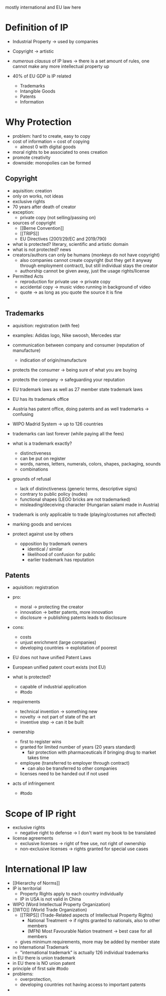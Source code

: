 mostly international and EU law here

# Definition of IP
- Industrial Property -> used by companies
- Copyright -> artistic

- *numerous clausus* of IP laws -> there is a set amount of rules, one cannot make any more intellectual property up
- 40% of EU GDP is IP related
	- Trademarks
	- Intangible Goods
	- Patents
	- Information
# Why Protection
- problem: hard to create, easy to copy
- cost of information = cost of copying
	- almost 0 with digital goods
- moral rights to be associated to ones creation
- promote creativity
- downside: monopolies can be formed
## Copyright
- aquisition: creation
- only on works, not ideas
- exclusive rights
- 70 years after death of creator
- exception:
	- private copy (not selling/passing on)
- sources of copyright
	- [[Berne Convention]]
	- [[TRIPS]]
	- EU Directives (2001/29/EC and 2019/790)
- what is protected? literary, scientific and artistic domain
- what is not protected? news
- creators/authors can only be humans (monkeys do not have copyright)
	- also companies cannot create copyright (but they get it anyway through employment contract), but still individual stays the creator
	- authorship cannot be given away, just the usage rights/license
- Permitted Acts
	- reproduction for private use -> private copy
	- accidental copy -> music video running in background of video
	- quote -> as long as you quote the source it is fine
- 
## Trademarks
- aquisition: registration (with fee)
- examples: Adidas logo, Nike swoosh, Mercedes star
- communication between company and consumer (reputation of manufacture)
	- indication of origin/manufacture
- protects the consumer -> being sure of what you are buying
- protects the company -> safeguarding your reputation
- EU trademark laws as well as 27 member state trademark laws
- EU has its trademark office
- Austria has patent office, doing patents and as well trademarks -> confusing
- WIPO Madrid System -> up to 126 countries

- trademarks can last forever (while paying all the fees)
- what is a trademark exactly?
	- distinctiveness
	- can be put on register
	- words, names, letters, numerals, colors, shapes, packaging, sounds 
	- combinations
- grounds of refusal
	- lack of distinctiveness (generic terms, descriptive signs)
	- contrary to public policy (nudes)
	- functional shapes (LEGO bricks are not trademarked)
	- misleading/deceiving character (Hungarian salami made in Austria)

- trademark is only applicable to trade (playing/costumes not affected)
- marking goods and services
- protect against use by others
	- opposition by trademark owners
		- identical / similar
		- likelihood of confusion for public
		- earlier trademark has reputation

## Patents
- aquisition: registration
- pro:
	- moral -> protecting the creator
	- innovation -> better patents, more innovation
	- disclosure -> publishing patents leads to disclosure
- cons:
	- costs
	- unjust enrichment (large companies)
	- developing countries -> exploitation of poorest

- EU does not have unified Patent Laws
- European unified patent court exists (not EU)

- what is protected?
	- capable of industrial application
	- #todo
- requirements
	- technical invention -> something new
	- novelty -> not part of state of the art
	- inventive step -> can it be built

- ownership
	- first to register wins
	- granted for limited number of years (20 years standard)
		- fair protection with pharmaceuticals if bringing drug to market takes time
	- employee (transferred to employer through contract)
		- can also be transferred to other companies
	- licenses need to be handed out if not used 
- acts of infringement
	- #todo

# Scope of IP right
- exclusive rights
	- negative right to defense -> I don't want my book to be translated
- license agreements
	- exclusive licenses -> right of free use, not right of ownership
	- non-exclusive licenses -> rights granted for special use cases

# International IP law
- [[Hierarchy of Norms]]
- IP is territorial
	- Property Rights apply to each country individually
	- IP in USA is not valid in China
- WIPO (Word Intellectual Property Organization)
- [[WTO]] (World Trade Organization)
	- [[TRIPS]] (Trade-Related aspects of Intellectual Property Rights)
		- National Treatment -> if rights granted to nationals, also to other members
		- (MFN) Most Favourable Nation treatment -> best case for all members
	- gives minimum requirements, more may be added by member state
- no International Trademark
	- "international trademark" is actually 126 individual trademarks
- in EU there is union trademark
- in EU there is NO union patent
- principle of first sale #todo 
- problems: 
	- overprotection, 
	- developing countries not having access to important patents
- 
